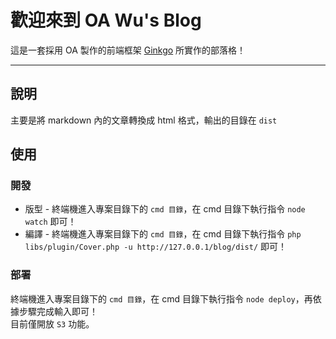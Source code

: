 # 歡迎來到 OA Wu's Blog
這是一套採用 OA 製作的前端框架 [Ginkgo](https://github.com/comdan66/Ginkgo) 所實作的部落格！

---
## 說明
主要是將 markdown 內的文章轉換成 html 格式，輸出的目錄在 `dist`

## 使用
### 開發
* 版型 - 終端機進入專案目錄下的 `cmd 目錄`，在 cmd 目錄下執行指令 `node watch` 即可！
* 編譯 - 終端機進入專案目錄下的 `cmd 目錄`，在 cmd 目錄下執行指令 `php libs/plugin/Cover.php -u http://127.0.0.1/blog/dist/` 即可！

### 部署
終端機進入專案目錄下的 `cmd 目錄`，在 cmd 目錄下執行指令 `node deploy`，再依據步驟完成輸入即可！  
目前僅開放 `S3` 功能。

